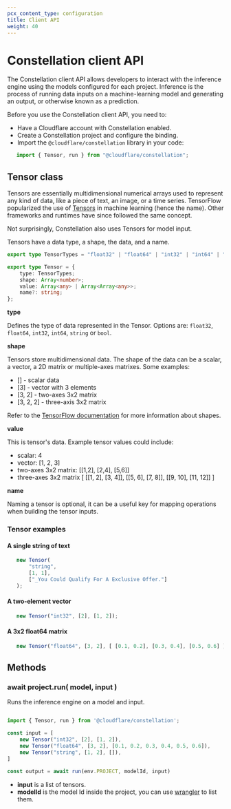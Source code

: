 ```yaml
---
pcx_content_type: configuration
title: Client API
weight: 40
---
```


# Constellation client API

The Constellation client API allows developers to interact with the inference engine using the models configured for each project. Inference is the process of running data inputs on a machine-learning model and generating an output, or otherwise known as a prediction.

Before you use the Constellation client API, you need to:

* Have a Cloudflare account with Constellation enabled.
* Create a Constellation project and configure the binding.
* Import the <code>@cloudflare/constellation</code> library in your code:

```javascript
   import { Tensor, run } from "@cloudflare/constellation";
```

## Tensor class

Tensors are essentially multidimensional numerical arrays used to represent any kind of data, like a piece of text, an image, or a time series. TensorFlow popularized the use of [Tensors](https://www.tensorflow.org/guide/tensor) in machine learning (hence the name). Other frameworks and runtimes have since followed the same concept.

Not surprisingly, Constellation also uses Tensors for model input.

Tensors have a data type, a shape, the data, and a name.

```typescript
export type TensorTypes = "float32" | "float64" | "int32" | "int64" | "string" | "bool";

export type Tensor = {
    type: TensorTypes;
    shape: Array<number>;
    value: Array<any> | Array<Array<any>>;
    name?: string;
};
```

**type**

Defines the type of data represented in the Tensor. Options are: `float32`, `float64`, `int32`, `int64`, `string` or `bool`.

**shape**

Tensors store multidimensional data. The shape of the data can be a scalar, a vector, a 2D matrix or multiple-axes matrixes. Some examples:

* [] - scalar data
* [3] - vector with 3 elements
* [3, 2] - two-axes 3x2 matrix
* [3, 2, 2] - three-axis 3x2 matrix

Refer to the [TensorFlow documentation](https://www.tensorflow.org/guide/tensor) for more information about shapes.

**value**

This is tensor's data. Example tensor values could include:

* scalar: 4
* vector: [1, 2, 3]
* two-axes 3x2 matrix: [[1,2], [2,4], [5,6]]
* three-axes 3x2 matrix [ [[1, 2], [3, 4]], [[5, 6], [7, 8]], [[9, 10], [11, 12]] ]

**name**

Naming a tensor is optional, it can be a useful key for mapping operations when building the tensor inputs.

### Tensor examples

#### A single string of text

```javascript
   new Tensor(
       "string",
       [1, 1],
       ["_You Could Qualify For A Exclusive Offer."]
   );
```

#### A two-element vector

```javascript
   new Tensor("int32", [2], [1, 2]);
```

#### A 3x2 float64 matrix

```javascript
   new Tensor("float64", [3, 2], [ [0.1, 0.2], [0.3, 0.4], [0.5, 0.6] ]);
```

## Methods

### await project.run( model, input )

Runs the inference engine on a model and input.

```javascript

import { Tensor, run } from '@cloudflare/constellation';

const input = [
    new Tensor("int32", [2], [1, 2]),
    new Tensor("float64", [3, 2], [0.1, 0.2, 0.3, 0.4, 0.5, 0.6]),
    new Tensor("string", [1, 2], []),
]

const output = await run(env.PROJECT, modelId, input)
```

* **input** is a list of tensors.
* **modelId** is the model Id inside the project, you can use [wrangler](constellation/platform/wrangler/#manage-models) to list them.


